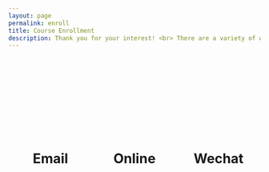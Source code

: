```yaml
---
layout: page
permalink: enroll
title: Course Enrollment
description: Thank you for your interest! <br> There are a variety of ways in which you can enroll your child, please select your preferred method below. Once enrolled, you and your child will automatically gain access to the course dashboard.
---
```


<div id='enroll'>
    <div onclick='window.location.href="mailto:tutoring.vantage@gmail.com"'>
        <i class="fa fa-envelope" aria-hidden="true"></i>
        <p>Email</p>
    </div>
    <div onclick='window.open("https://forms.gle/XwZ5AkbGQtwDhWK37")'>
        <i class="fa fa-globe-americas" aria-hidden="true"></i>
        <p>Online</p>
    </div>
    <div onclick='window.location.href="/wechat"'>
        <i class="fa fa-weixin" aria-hidden="true"></i>
        <p>Wechat</p>
    </div>
</div>

<style>
    #enroll {
        display:flex;
        justify-content:space-around;
        margin-top:60px;
    }
    #enroll .fa-weixin{
        color: #66b05d;
    }
    #enroll .fa-envelope{
        color: #ed8e6d;
    }
    #enroll .fa-globe-americas{
        color: #6399e0;
    }
    #enroll div{
        width:200px;
        height:200px;
        display:flex;
        flex-direction:column;
        justify-content:space-around;
        border-radius:20px;
        transition: all 0.1s ease-in-out
    }

    #enroll div:hover {
        background-color:#ebebeb;
        cursor:pointer;
    }
    #enroll i{
        font-size:80pt;
        margin:auto;
        margin-tOp:30px;
    }
    #enroll p{
        font-size:20pt;
        font-weight:bold;
        text-align:center;
        margin-top:20px;
    }
    @media only screen and (max-width: 600px) {
        #enroll {
            flex-direction:column;
        }
        #enroll div {
            margin:auto;
            margin-bottom:50px;
        }
        #enroll p{
            width: 100%;
        }
    }
</style>